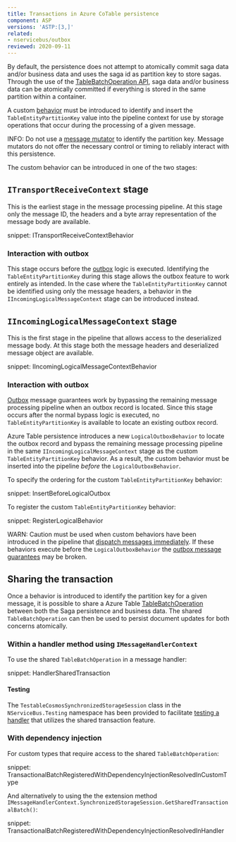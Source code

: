```yaml
---
title: Transactions in Azure CoTable persistence
component: ASP
versions: 'ASTP:[3,]'
related:
- nservicebus/outbox
reviewed: 2020-09-11
---
```


By default, the persistence does not attempt to atomically commit saga data and/or business data and uses the saga id as partition key to store sagas. Through the use of the [TableBatchOperation API](https://docs.microsoft.com/en-us/dotnet/api/microsoft.azure.cosmos.table.tablebatchoperation?view=azure-dotnet), saga data and/or business data can be atomically committed if everything is stored in the same partition within a container.

A custom [behavior](/nservicebus/pipeline/manipulate-with-behaviors.md) must be introduced to identify and insert the `TableEntityPartitionKey` value into the pipeline context for use by storage operations that occur during the processing of a given message.

INFO: Do not use a [message mutator](/nservicebus/pipeline/message-mutators.md) to identify the partition key. Message mutators do not offer the necessary control or timing to reliably interact with this persistence.

The custom behavior can be introduced in one of the two stages:

## `ITransportReceiveContext` stage

This is the earliest stage in the message processing pipeline. At this stage only the message ID, the headers and a byte array representation of the message body are available.

snippet: ITransportReceiveContextBehavior

### Interaction with outbox

This stage occurs before the [outbox](/nservicebus/outbox) logic is executed. Identifying the `TableEntityPartitionKey` during this stage allows the outbox feature to work entirely as intended. In the case where the `TableEntityPartitionKey` cannot be identified using only the message headers, a behavior in the `IIncomingLogicalMessageContext` stage can be introduced instead.

## `IIncomingLogicalMessageContext` stage

This is the first stage in the pipeline that allows access to the deserialized message body. At this stage both the message headers and deserialized message object are available.

snippet: IIncomingLogicalMessageContextBehavior

### Interaction with outbox

[Outbox](/nservicebus/outbox) message guarantees work by bypassing the remaining message processing pipeline when an outbox record is located. Since this stage occurs after the normal bypass logic is executed, no `TableEntityPartitionKey` is available to locate an existing outbox record.

Azure Table persistence introduces a new `LogicalOutboxBehavior` to locate the outbox record and bypass the remaining message processing pipeline in the same `IIncomingLogicalMessageContext` stage as the custom `TableEntityPartitionKey` behavior. As a result, the custom behavior must be inserted into the pipeline _before_ the `LogicalOutboxBehavior`.

To specify the ordering for the custom `TableEntityPartitionKey` behavior:

snippet: InsertBeforeLogicalOutbox

To register the custom `TableEntityPartitionKey` behavior:

snippet: RegisterLogicalBehavior

WARN: Caution must be used when custom behaviors have been introduced in the pipeline that [dispatch messages immediately](/nservicebus/messaging/send-a-message.md#dispatching-a-message-immediately). If these behaviors execute before the `LogicalOutboxBehavior` the [outbox message guarantees](/nservicebus/outbox/#how-it-works) may be broken.

## Sharing the transaction

Once a behavior is introduced to identify the partition key for a given message, it is possible to share a Azure Table [TableBatchOperation](https://docs.microsoft.com/en-us/dotnet/api/microsoft.azure.cosmos.table.tablebatchoperation?view=azure-dotnet) between both the Saga persistence and business data. The shared `TableBatchOperation` can then be used to persist document updates for both concerns atomically.

### Within a handler method using `IMessageHandlerContext`

To use the shared `TableBatchOperation` in a message handler:

snippet: HandlerSharedTransaction

#### Testing

The `TestableCosmosSynchronizedStorageSession` class in the `NServiceBus.Testing` namespace has been provided to facilitate [testing a handler](/nservicebus/testing/) that utilizes the shared transaction feature.

### With dependency injection

For custom types that require access to the shared `TableBatchOperation`:

snippet: TransactionalBatchRegisteredWithDependencyInjectionResolvedInCustomType

And alternatively to using the the extension method `IMessageHandlerContext.SynchronizedStorageSession.GetSharedTransactionalBatch()`:

snippet: TransactionalBatchRegisteredWithDependencyInjectionResolvedInHandler